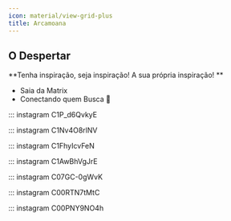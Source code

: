 ```yaml
---
icon: material/view-grid-plus
title: Arcamoana
---
```


## O Despertar

**Tenha inspiração, seja inspiração! A sua própria inspiração! **

- Saia da Matrix
- Conectando quem Busca 🔮

::: instagram C1P_d6QvkyE

::: instagram C1Nv4O8rlNV

::: instagram C1FhyIcvFeN

::: instagram C1AwBhVgJrE

::: instagram C07GC-0gWvK

::: instagram C00RTN7tMtC

::: instagram C00PNY9NO4h
